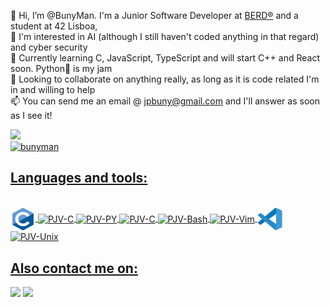 👋 Hi, I’m @BunyMan. I'm a Junior Software Developer at [BERD®](https://www.berd.eu/home/) and a student at 42 Lisboa,                                                                                                            
👀 I'm interested in AI (although I still haven't coded anything in that regard) and cyber security                                                 
🌱 Currently learning C, JavaScript, TypeScript and will start C++ and React soon. Python🐍 is my jam                                                                         
💞️ Looking to collaborate on anything really, as long as it is code related I'm in and willing to help                                                
📫 You can send me an email @ jpbuny@gmail.com and I'll answer as soon as I see it! 

<div align="left">
  <a href="https://github.com/BunyMan">
  <img height="150em" src="https://github-readme-stats.vercel.app/api/top-langs/?username=BunyMan&layout=compact&langs_count=7&theme=dracula"/>
</div>
<div alig="left">
  <img src="https://komarev.com/ghpvc/?username=bunyman&label=Profile%20views&color=0e75b6&style=flat" alt="bunyman" /> 
</div>
  <h2> Languages and tools: </h2>
<div style="display: inline_block"><br>
  <img align="center" alt="PJV-C" height="37" width="40" src="https://raw.githubusercontent.com/devicons/devicon/master/icons/c/c-original.svg">
  <img align="center" alt="PJV-C" height="37" width="40" src="https://upload.wikimedia.org/wikipedia/commons/1/18/ISO_C%2B%2B_Logo.svg">
  <img align="center" alt="PJV-PY" height="40" width="40" src="https://img.icons8.com/fluency/344/python.png">
  <img align="center" alt="PJV-C" height="37" width="40" src="https://upload.wikimedia.org/wikipedia/commons/3/3b/Javascript_Logo.png">
  <img align="center" alt="PJV-Bash" height="55" width="55" src="https://img.icons8.com/plasticine/100/000000/bash.png"/>
  <img align="center" alt="PJV-Vim" height="37" width="40" src="https://upload.wikimedia.org/wikipedia/commons/9/9f/Vimlogo.svg" />
  <img align="center" alt="PJV-VS " height="37" width="40" src="https://raw.githubusercontent.com/devicons/devicon/master/icons/vscode/vscode-original.svg">
  <img align="center" alt="PJV-Unix" height="40" width="40" src="https://img.icons8.com/color/344/unix.png">
  
  <h2>  Also contact me on: </h2>
<div> 
  <a href= "https://twitter.com/buggs_the_buny""_blank"><img src="https://img.shields.io/badge/-Twitter-%230077B5?style=for-the-badge&logo=twitter&logoColor=white" target="_blank"></a> 
  <a href="https://instagram.com/buggs__buny" target="_blank"><img src="https://img.shields.io/badge/-Instagram-%23E4405F?style=for-the-badge&logo=instagram&logoColor=white" target="_blank"></a>
<!---
BunyMan/BunyMan is a ✨ special ✨ repository because its `README.md` (this file) appears on your GitHub profile.
You can click the Preview link to take a look at your changes.
--->
